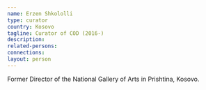 ```yaml
---
name: Erzen Shkololli
type: curator
country: Kosovo
tagline: Curator of COD (2016-)
description:
related-persons:
connections:
layout: person
---
```

Former Director of the National Gallery of Arts in Prishtina, Kosovo.

